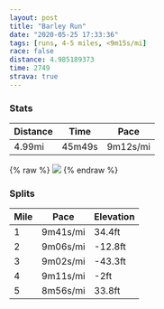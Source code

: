 ```yaml
---
layout: post
title: "Barley Run"
date: "2020-05-25 17:33:36"
tags: [runs, 4-5 miles, <9m15s/mi]
race: false
distance: 4.985189373
time: 2749
strava: true
---
```


### Stats

| Distance | Time | Pace |
|----------|------|------|
|4.99mi|45m49s|9m12s/mi|

{% raw %}
<img src='https://maps.googleapis.com/maps/api/staticmap?maptype=roadmap&path=enc:aiwwFppsbM@HALABGBUQGO_@CERU?UU_@QSO]Gc@QYGs@g@}@k@EEOCADE?OEm@i@KGUCyA_B{@m@QAYIGMsBkBg@a@WIa@e@UOYKcAo@iBy@OQ]Qk@g@i@[]Ym@Wu@u@uBkAi@e@{Aw@eCkBw@]i@[KKw@_@}@{@oAy@_@[{@a@YU]M}@q@WKc@[e@o@}@e@_@UUSQEIK_@SKKa@YIAiAaAYKkAw@KCIK_Ak@UKMA]OyAiAk@Ug@e@yAcAe@WUCUKOOQYc@a@a@OOKYE]Ww@aA[Q@Mi@[YWOIWC_@QAICCu@a@MMOIg@KUUUQe@m@KUOOEAKDUOg@Oe@AMWQMUYe@e@OGWC_@MCBc@hAUTYb@]JERUh@AZGLBL?HU`@Cr@Qn@Yb@ENCv@K|@Yf@ETMZOJGPG@GFINg@t@M\Il@Ub@EVCBGTKRG\Jd@Xj@HJf@R~@t@v@VRRb@TPCRDv@VJAJFDHJDDBBIAPFRIL?RADQT_@v@OBKHKASWGO@CIKIGOA_@a@U_@GMQMKCMB_@RYH]@UCS@a@WgAe@eAs@SGBDRJH@JLd@HX^hBbA^BTED?FFAjAJz@GdAF~@@vAFz@?d@Dp@DA@IAU?WEq@Ae@Bg@GeA?k@Gw@GyCVDj@XXHNAd@Hh@\`@r@^\h@N\TXFl@TTNJNJDVXLPLJHVXf@|@|@ZPh@J\BND\RXXJNNd@VjALPXRZH`@Ad@LnA`AJLn@^n@h@^ARQZCVTPVLEEFC?g@k@HEH?FDVFLHDHHPJf@VVbBjALNtDdCh@L|BLjBPx@Rn@^LCLIRBdAp@`Ax@|@^r@h@nAl@j@`@f@VvC|Bn@^x@\`Az@~A|@j@d@l@XBBz@h@FJh@f@zAx@hA|@`@n@^ZRVHTl@l@HVx@jBh@p@b@d@\TtAtAZVVL\JXNt@ZXPHN?@y@w@@OJu@QOEQFMX]P]FGNUPm@?G`@y@Jy@DKNKHMF[?Qf@mABGC]Tk@HEPHd@^BJVRTBVEJ@d@ZT\TLTVf@TJ?`@TH?FGFUt@aAFi@P]R}@VYPm@JS@QBE?_@Lk@NS?CNYFALMJ?HO?QBYPU?INq@h@{A&key=AIzaSyC1MId7bFpkLXNAaYhBSTb8jLyiSqzbDtM&size=800x800&markers=color:yellow|label:S|40.75681,-73.99705&markers=color:green|label:F|40.75597999999997,-73.99685999999994'>
{% endraw %}

### Splits

| Mile | Pace | Elevation |
|------|------|-----------|
|1|9m41s/mi|34.4ft|
|2|9m06s/mi|-12.8ft|
|3|9m02s/mi|-43.3ft|
|4|9m11s/mi|-2ft|
|5|8m56s/mi|33.8ft|
